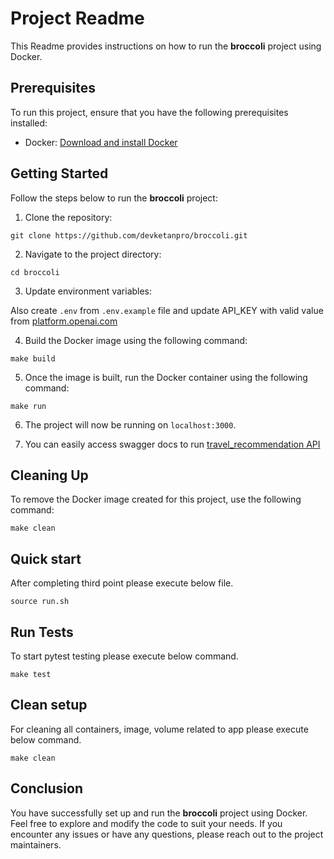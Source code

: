 # Project Readme

This Readme provides instructions on how to run the **broccoli** project using Docker.

## Prerequisites

To run this project, ensure that you have the following prerequisites installed:

- Docker: [Download and install Docker](https://www.docker.com/get-started)

## Getting Started

Follow the steps below to run the **broccoli** project:

1. Clone the repository:

```commandline
git clone https://github.com/devketanpro/broccoli.git
```

2. Navigate to the project directory:

```commandline
cd broccoli
```

3. Update environment variables:

Also create `.env` from `.env.example` file and update API_KEY with valid value from [platform.openai.com](https://platform.openai.com/account/api-keys)

4. Build the Docker image using the following command:

```commandline
make build
```

5. Once the image is built, run the Docker container using the following command:

```commandline
make run
```

6. The project will now be running on  `localhost:3000`.

7. You can easily access swagger docs to run [travel_recommendation API](http://localhost:3000/docs#/default/travel_recommendation__get)

## Cleaning Up

To remove the Docker image created for this project, use the following command:

```commandline
make clean
```

## Quick start

After completing third point please execute below file.  
```commandline
source run.sh
```

## Run Tests

To start pytest testing please execute below command.
```commandline
make test
```

## Clean setup

For cleaning all containers, image, volume related to app please execute below command.
```commandline
make clean
```

## Conclusion

You have successfully set up and run the **broccoli** project using Docker. Feel free to explore and modify the code to
suit your needs. If you encounter any issues or have any questions, please reach out to the project maintainers.